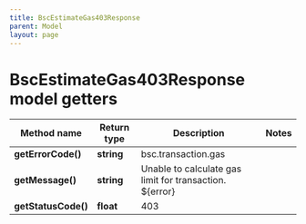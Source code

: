 ```yaml
---
title: BscEstimateGas403Response
parent: Model
layout: page
---
```


# BscEstimateGas403Response model getters

Method name | Return type | Description | Notes
------------ | ------------- | ------------- | -------------
**getErrorCode()** | **string** | bsc.transaction.gas |
**getMessage()** | **string** | Unable to calculate gas limit for transaction. ${error} |
**getStatusCode()** | **float** | 403 |


